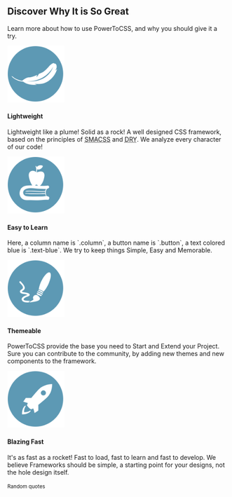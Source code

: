 <div class="row">
 <div class="column12 text-center">
  <h2 class="big">Discover Why It is So Great</h2>
  <p class="lead text-center">Learn more about how to use PowerToCSS, and why you should give it a try.</p>
 </div>
</div>

<div class="row text-center">
 <div class="column3 padding0_16">
   <img src="img/feather.svg" class="displayed" width="130">
   <h4>Lightweight</h4>
   <p>Lightweight like a plume! Solid as a rock! A well designed CSS framework, based on the principles of <abbr title="Scalable and Modular Architecture for CSS">SMACSS</abbr> and <abbr title="Don't Repeat Yourself">DRY</abbr>. We analyze every character of our code!</p>
 </div>

 <div class="column3 padding0_16">
   <img src="img/book.svg" class="displayed" width="130">
   <h4>Easy to Learn</h4>
   <p>Here, a column name is `.column`, a button name is `.button`, a text colored blue is `.text-blue`. We try to keep things Simple, Easy and Memorable.</p>
 </div>

 <div class="column3 padding0_16">
   <img src="img/paintbrush.svg" class="displayed" width="130">
   <h4>Themeable</h4>
   <p>PowerToCSS provide the base you need to Start and Extend your Project. Sure you can contribute to the community, by adding new themes and new components to the framework.</p>
 </div>
 <div class="column3 padding0_16">
   <img src="img/rocket.svg" class="displayed" width="130">
   <h4>Blazing Fast</h4>
   <p>It's as fast as a rocket! Fast to load, fast to learn and fast to develop. We believe Frameworks should be simple, a starting point for your designs, not the hole design itself.</p>
 </div>
</div>



<div id="quotes" class="row text-center">
<p>
<small>Random quotes </small><br>
<em>
    <script language="JavaScript">
      <!--
      var r_text = new Array ();
      r_text[0] = "\"Learning never exhausts the mind.\" Leonardo da Vinci";
      r_text[1] = "\"We cannot solve our problems with the same thinking we used when we created them.\" Albert Einstein";
      r_text[2] = "\"Coming together is a beginning; keeping together is progress; working together is success.\" Henry Ford";
      var quote = Math.floor(3*Math.random())

      document.write(r_text[quote]);
      //-->
    </script>
  </em>
  </p>
  </div>
  